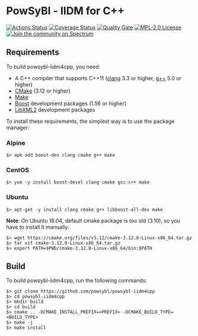 # PowSyBl - IIDM for C++

[![Actions Status](https://github.com/powsybl/powsybl-iidm4cpp/workflows/CI/badge.svg)](https://github.com/powsybl/powsybl-iidm4cpp/actions)
[![Coverage Status](https://sonarcloud.io/api/project_badges/measure?project=com.powsybl%3Apowsybl-iidm4cpp&metric=coverage)](https://sonarcloud.io/component_measures?id=com.powsybl%3Apowsybl-iidm4cpp&metric=coverage)
[![Quality Gate](https://sonarcloud.io/api/project_badges/measure?project=com.powsybl%3Apowsybl-iidm4cpp&metric=alert_status)](https://sonarcloud.io/dashboard?id=com.powsybl%3Apowsybl-iidm4cpp)
[![MPL-2.0 License](https://img.shields.io/badge/license-MPL_2.0-blue.svg)](https://www.mozilla.org/en-US/MPL/2.0/)
[![Join the community on Spectrum](https://withspectrum.github.io/badge/badge.svg)](https://spectrum.chat/powsybl)

## Requirements

To build powsybl-iidm4cpp, you need:
- A C++ compiler that supports C++11 ([clang](https://clang.llvm.org) 3.3 or higher, [g++](https://gcc.gnu.org) 5.0 or higher)
- [CMake](https://cmake.org) (3.12 or higher)
- [Make](https://www.gnu.org/software/make/)
- [Boost](https://www.boost.org) development packages (1.56 or higher)
- [LibXML2](http://www.xmlsoft.org/) development packages

To install these requirements, the simplest way is to use the package manager:

### Alpine
```
$> apk add boost-dev clang cmake g++ make
```

### CentOS
```
$> yum -y install boost-devel clang cmake gcc-c++ make
```

### Ubuntu
```
$> apt-get -y install clang cmake g++ libboost-all-dev make
```

**Note**: On Ubuntu 18.04, default cmake package is too old (3.10), so you have to install it manually:
```
$> wget https://cmake.org/files/v3.12/cmake-3.12.0-Linux-x86_64.tar.gz
$> tar xzf cmake-3.12.0-Linux-x86_64.tar.gz
$> export PATH=$PWD/cmake-3.12.0-Linux-x86_64/bin:$PATH
```

## Build
To build powsybl-iidm4cpp, run the following commands:
```
$> git clone https://github.com/powsybl/powsybl-iidm4cpp
$> cd powsybl-iidm4cpp
$> mkdir build
$> cd build
$> cmake .. -DCMAKE_INSTALL_PREFIX=<PREFIX> -DCMAKE_BUILD_TYPE=<BUILD_TYPE>
$> make -j
$> make install
```
